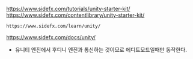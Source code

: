 https://www.sidefx.com/tutorials/unity-starter-kit/
    https://www.sidefx.com/contentlibrary/unity-starter-kit/

    https://www.sidefx.com/learn/unity/

https://www.sidefx.com/docs/unity/




- 유니티 엔진에서 후디니 엔진과 통신하는 것이므로 에디트모드일때만 동작한다.
